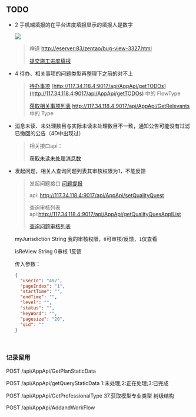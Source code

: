 ## TODO


* 2 手机端填报的在平台进度填报显示的填报人是数字

  ![](http://eserver:83/zentao/data/upload/1/201812/13163852019380f6.png)

    > 禅道 [http://eserver:83/zentao/bug-view-3327.html](http://eserver:83/zentao/bug-view-3327.html)
    >
    > [提交施工进度填报](api/business/Progress/setPlanSubmitHistory.md)


* 4 待办、相关事项的问题类型再整理下之前的对不上

  > [待办事项](api/message/getTODOs.md)   [http://117.34.118.4:9017/api/AppApi/getTODOs](http://117.34.118.4:9017/api/AppApi/getTODOs)  中的  FlowType
  >
  >
  > [获取相关事项列表](api/message/GetRelevants.md)  http://117.34.118.4:9017/api/AppApi/GetRelevants 中的  Type
  >

* 消息未读、未处理数目与实际未读未处理数目不一致，通知公告可能没有过滤已撤回的公告（4D中出现过）

  >相关接口api：
  >
  >[获取未读未处理消息数](api/message/GetMessageNum.md)

* 发起问题，相关人查询问题列表其审核权限为1，不能反馈

  >发起问题接口 [问题提报](api/business/Problem/setQualityQuest.md)
  >
  >api: http://117.34.118.4:9017/api/AppApi/setQualityQuest
  >
  >
  >
  >查询审核列表 api:http://117.34.118.4:9017/api/AppApi/getQualityQuesApplList
  >
  >[查询问题审核列表](api/business/Problem/getQualityQuesApplList.md)

  myJurisdiction     String  我的审核权限，`0`可审核/反馈，`1`仅查看

  isReView   String  0审核 1反馈

  传入参数：

  ``` json
  {
    "userId": "497",
    "pageIndex": "1",
    "startTime": "",
    "endTime": "",
    "level": "",
    "status": "",
    "keyWord": "",
    "pagesize": "20",
    "qid": ""
  }
  ```



​

### 记录留用

POST /api/AppApi/GetPlanStaticData

POST /api/AppApi/getQueryStaticData 1:未处理;2:正在处理;3:已完成

POST /api/AppApi/GetProfessionalType 37.获取模型专业类型 树级结构

POST /api/AppApi/AddandWorkFlow

